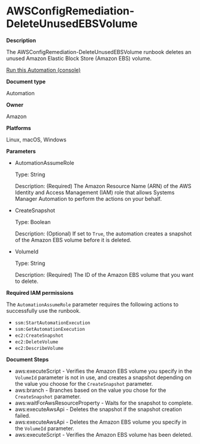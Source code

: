# AWSConfigRemediation\-DeleteUnusedEBSVolume<a name="automation-aws-delete-ebs-volume"></a>

**Description**

The AWSConfigRemediation\-DeleteUnusedEBSVolume runbook deletes an unused Amazon Elastic Block Store \(Amazon EBS\) volume\.

[Run this Automation \(console\)](https://console.aws.amazon.com/systems-manager/automation/execute/AWSConfigRemediation-DeleteUnusedEBSVolume)

**Document type**

Automation

**Owner**

Amazon

**Platforms**

Linux, macOS, Windows

**Parameters**
+ AutomationAssumeRole

  Type: String

  Description: \(Required\) The Amazon Resource Name \(ARN\) of the AWS Identity and Access Management \(IAM\) role that allows Systems Manager Automation to perform the actions on your behalf\.
+ CreateSnapshot

  Type: Boolean

  Description: \(Optional\) If set to `True`, the automation creates a snapshot of the Amazon EBS volume before it is deleted\.
+ VolumeId

  Type: String

  Description: \(Required\) The ID of the Amazon EBS volume that you want to delete\.

**Required IAM permissions**

The `AutomationAssumeRole` parameter requires the following actions to successfully use the runbook\.
+ `ssm:StartAutomationExecution`
+ `ssm:GetAutomationExecution`
+ `ec2:CreateSnapshot`
+ `ec2:DeleteVolume`
+ `ec2:DescribeVolume`

**Document Steps**
+ aws:executeScript \- Verifies the Amazon EBS volume you specify in the `VolumeId` parameter is not in use, and creates a snapshot depending on the value you choose for the `CreateSnapshot` parameter\.
+ aws:branch \- Branches based on the value you chose for the `CreateSnapshot` parameter\.
+ aws:waitForAwsResourceProperty \- Waits for the snapshot to complete\.
+ aws:executeAwsApi \- Deletes the snapshot if the snapshot creation failed\.
+ aws:executeAwsApi \- Deletes the Amazon EBS volume you specify in the `VolumeId` parameter\.
+ aws:executeScript \- Verifies the Amazon EBS volume has been deleted\.